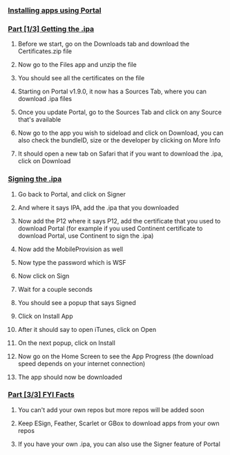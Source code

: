 ### [Installing apps using Portal ](accent://)

### [Part [1/3] Getting the .ipa](accent://)


1. Before we start, go on the Downloads tab and download the Certificates.zip file

2. Now go to the Files app and unzip the file

3. You should see all the certificates on the file

4. Starting on Portal v1.9.0, it now has a Sources Tab, where you can download .ipa files

5. Once you update Portal, go to the Sources Tab and click on any Source that's available

5. Now go to the app you wish to sideload and click on Download, you can also check the bundleID, size or the developer by clicking on More Info

6. It should open a new tab on Safari that if you want to download the .ipa, click on Download

### [Signing the .ipa](accent://)

1. Go back to Portal, and click on Signer

2. And where it says IPA, add the .ipa that you downloaded

3. Now add the P12 where it says P12, add the certificate that you used to download Portal (for example if you used Continent certificate to download Portal, use Continent to sign the .ipa)

4. Now add the MobileProvision as well

5. Now type the password which is WSF

6. Now click on Sign

7. Wait for a couple seconds

8. You should see a popup that says Signed

9. Click on Install App

10. After it should say to open iTunes, click on Open

11. On the next popup, click on Install

12. Now go on the Home Screen to see the App Progress (the download speed depends on your internet connection)

13. The app should now be downloaded

### [Part [3/3] FYI Facts](accent://)

1. You can't add your own repos but more repos will be added soon

2. Keep ESign, Feather, Scarlet or GBox to download apps from your own repos

3. If you have your own .ipa, you can also use the Signer feature of Portal
